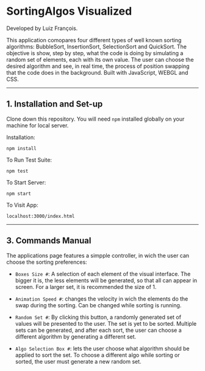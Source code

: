 # SortingAlgos Visualized 

Developed by Luiz François.

This application comopares four different types of well known sorting algorithms: BubbleSort, InsertionSort, SelectionSort and QuickSort. The objective is show, step by step, what the code is doing by simulating a random set of elements, each with its own value. The user can choose the desired algorithm and see, in real time, the process of position swapping that the code does in the background. Built with JavaScript, WEBGL and CSS.

---

 ## 1. Installation and Set-up

Clone down this repository. You will need `npm` installed globally on your machine for local server.

Installation:

`npm install`  

To Run Test Suite:  

`npm test`  

To Start Server:

`npm start`  

To Visit App:

`localhost:3000/index.html`  

---

## 3. Commands Manual

The applications page features a simpple controller, in wich the user can choose the sorting preferences:

* `Boxes Size #`: A selection of each element of the visual interface. The bigger it is, the less elements will be generated, so that all can appear in screen. For a larger set, it is recommended the size of 1.

* `Animation Speed #`: changes the velocity in wich the elements do the swap during the sorting. Can be changed while sorting is running.

* `Random Set #`: By clicking this button, a randomly generated set of values will be presented to the user. The set is yet to be sorted. Multiple sets can be generated, and after each sort, the user can choose a different algorithm by generating a different set.

* `Algo Selection Box #`: lets the user choose what algorithm should be applied to sort the set. To choose a different algo while sorting or sorted, the user must generate a new random set.



